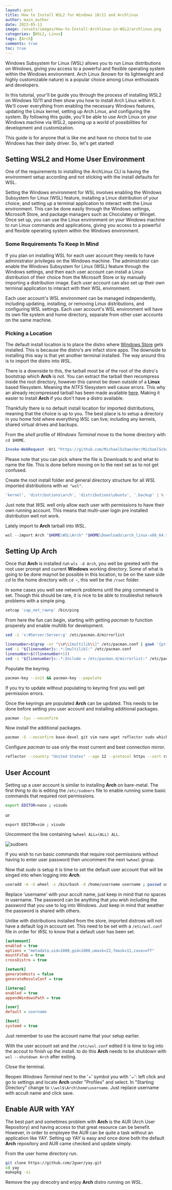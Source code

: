```yaml
---
layout: post
title: How to Install WSL2 for Windows 10/11 and Archlinux
author: main_author
date: 2023-05-11
image: /assets/images/How-to-Install-Archlinux-in-WSL2/archlinux.png
categories: [WSL2, Linux]
tags: [Arch]
comments: true
toc: true
---
```


Windows Subsystem for Linux (WSL) allows you to run Linux distributions on Windows, giving you access to a powerful and flexible operating system within the Windows environment. Arch Linux (known for its lightweight and highly customizable nature) is a popular choice among Linux enthusiasts and developers.

In this tutorial, your'll be guide you through the process of installing WSL2 on Windows 10/11 and then show you how to install Arch Linux within it. We'll cover everything from enabling the necessary Windows features, updating the Linux kernel, setting up Arch Linux, and configuring the system. By following this guide, you'll be able to use Arch Linux on your Windows machine via WSL2, opening up a world of possibilities for development and customization.

This guide is for anyone that is like me and have no choice but to use Windows has their daily driver. So, let's get started!

## Setting WSL2 and Home User Environment

One of the requirements to installing the ArchLinux CLI is having the environment setup according and not sticking with the install defaults for WSL.

Setting the Windows environment for WSL involves enabling the Windows Subsystem for Linux (WSL) feature, installing a Linux distribution of your choice, and setting up a terminal application to interact with the Linux environment. This can be done easily through the Windows settings, Microsoft Store, and package managers such as Chocolatey or Winget. Once set up, you can use the Linux environment on your Windows machine to run Linux commands and applications, giving you access to a powerful and flexible operating system within the Windows environment.

### Some Requirements To Keep In Mind

If you plan on installing WSL for each user account they needs to have administrator privileges on the Windows machine. The administrator can enable the Windows Subsystem for Linux (WSL) feature through the Windows settings, and then each user account can install a Linux distribution of their choice from the Microsoft Store or by manually importing a distribution image. Each user account can also set up their own terminal application to interact with their WSL environment.

Each user account's WSL environment can be managed independently, including updating, installing, or removing Linux distributions, and configuring WSL settings. Each user account's WSL environment will have its own file system and home directory, separate from other user accounts on the same machine.

### Picking a Location


The default install location is to place the distro where [Windows Store](https://apps.microsoft.com/store/apps) gets installed. This is because the distro's are infact store apps. The downside to installing this way is that yet another terminal installed. The way around this is to import the distro into _WSL_.

There is a downside to this, the tarball most be of the root of the distro's bootstrap which **Arch** is not. You can extract the tarball then recompress inside the root directory, however this cannot be down outside of a **Linux** based filesystem. Meaning the _NTFS_ filesystem well cause errors. This why an already recompressed tarball has been made available [here](https://github.com/MichaelSchaecher/MichaelSchaecher.github.io/releases/download/Archlinux-x86_64/archlinux-x86_64.tar.gz). Making it easier to install **Arch** if you don't have a distro available.

Thankfully there is no default install location for imported distributions, meaning that the choice is up to you. The best place is to setup a directory in you home fold where everything _WSL_ can live; including any kernels, shared virtual drives and backups.

From the _shell_ profile of _Windows Terminal_ move to the home directory with `cd $HOME`.

```powershell
Invoke-WebRequest -Uri "https://github.com/MichaelSchaecher/MichaelSchaecher.github.io/releases/download/Archlinux-x86_64/Archlinux-Bootstrap-x86_64.tar.gz" -OutFile "$HOME\Downloads\archlinux-x86_64.tar.gz"
```

Please note that you can pick where the file is Downloads to and what to name the file. This is done before moving on to the next set as to not get confused.

Create the root install folder and general directory structure for all _WSL_ imported distributions with `md "wsl"`.

```powershell
'kernel', 'distributions\arch', 'distributions\ubuntu', '.backup' | % {New-Item -Name "wsl\$_" -ItemType 'Directory'}
```

Just note that _WSL_ well only allow each user with permissions to have their own running account. This means that multi-user login pre installed distribution well not work.

Lately import to **Arch** tarball into _WSL_.

```powershell
wsl --import Arch "$HOME\WSL\Arch" "$HOME\Downloads\arch_linux-x86_64.tar.gz"
```

## Setting Up Arch

Once that **Arch** is installed run `wls -d Arch`, you well be greeted with the root user prompt and current **Windows** working directory. Some of what is going to be done maynot be possible in this location, to be on the save side _cd_ to the home directory with `cd ~`, this well be the `/root` folder.

In some cases you well see network problems until the ping command is set. Though this should be rare, it is nice to be able to troubleshut network problems with a simple ping.

```bash
setcap 'cap_net_raw+p' /bin/ping
```

From here the fun can begin, starting with getting _pacman_ to function properely and enable multilib for development.

```bash
sed -i 's:#Server:Server:g' /etc/pacman.d/mirrorlist
```

```bash
linenumber=$(grep -nr "\\#\\[multilib\\]" /etc/pacman.conf | gawk '{print $1}' FS=":")
sed -i "${linenumber}s:.*:[multilib]:" /etc/pacman.conf
linenumber=$((linenumber+1))
sed -i "${linenumber}s:.*:Include = /etc/pacman.d/mirrorlist:" /etc/pacman.conf
```

Populate the keyring.

```bash
pacman-key --init && pacman-key --populate
```

If you try to update without populating to keyring first you well get permission errors.

Once the keyrings are populated **Arch** can be updated. This needs to be done before setting you user account and installing additional packages.

```bash
pacman -Syu --noconfirm
```

Now install the additional packages.

```bash
pacman -S --noconfirm base-devel git vim nano wget reflector sudo which go openssh man-db shell-completion fontconfig
```

Configure _pacman_ to use only the most current and best connection mirror.

```bash
reflector --country "United States" --age 12 --protocol https --sort rate --save /etc/pacman.d/mirrorlist
```

## User Account

Setting up a user account is similar to installing **Arch** on bare-metal. The first thing to do is editing the `/etc/sudoers` file to enable running some basic commands that required root permissions.

```bash
export EDITOR=nano ; visudo
```

or

```shell
export EDITOR=vim ; visudo
```

Uncomment the line containing `%wheel ALL=(ALL) ALL`.

![sudoers](/assets/images/How-to-Install-Archlinux-in-WSL2/uncomment-suders-file.png)

If you wish to run basic commands that require root permissions without having to enter user password then uncomment the next `%wheel` group.

Now that _sudo_ is setup it is time to set the default user account that will be singed into when logging into **Arch**.

```bash
useradd -m -G wheel -s /bin/bash -d /home/username username ; passwd username
```

Replace 'username' with your accult name, just keep in mind that no spaces in username. The password can be anything that you wish including the password that you use to log into Windows. Just keep in mind that weather the password is shared with others.

Unlike with distributions installed from the store, imported distroes will not have a default log in account set. This need to be set with a `/etc/wsl.conf` file in order for _WSL_ to know that a default user has been set.

```ini
[automount]
enabled = true
options = "metadata,uid=1000,gid=1000,umask=22,fmask=11,case=off"
mountFsTab = true
crossDistro = true

[network]
generateHosts = false
generateResolvConf = true

[interop]
enabled = true
appendWindowsPath = true

[user]
default = username

[boot]
systemd = true
```

Just remember to use the account name that your setup earlier.

With the user account set and the `/etc/wsl.conf` edited it is time to log into the accout to finish up the install. to do this **Arch** needs to be shutdown with `wsl --shutdown Arch` after exiting.

Close the terminal.

Reopen _Windows Terminal_ next to the '+' symbol you with '⌄': left click and go to settings and locate **Arch** under "Profiles" and select. In "Starting Directory" change to `\\wsl$\Arch\home\username`. Just replace username with accult name and click save.

## Enable AUR with YAY

The best part and sometimes problem with **Arch** is the AUR (Arch User Repository) and having access to that great resource can be benefit. However, in order to employee the AUR can be quite a task without an application like _YAY_. Setting up _YAY_ is easy and once done both the default **Arch** repository and AUR came checked and update simply.

From the user home directory run.

```bash
git clone https://github.com/Jguer/yay.git
cd yay
makepkg -si
```

Remove the yay direcotry and enjoy **Arch** distro running on _WSL_.
